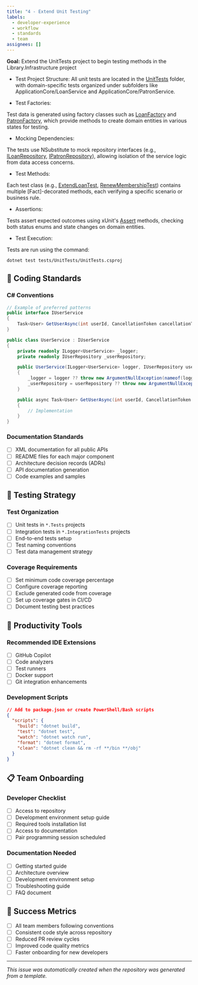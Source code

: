 ```yaml
---
title: "4 - Extend Unit Testing"
labels:
  - developer-experience
  - workflow
  - standards
  - team
assignees: []
---
```


**Goal:** Extend the UnitTests project to begin testing methods in the Library.Infrastructure project

- Test Project Structure:
All unit tests are located in the [UnitTests](vscode-file://vscode-app/c:/Users/codycarlson/AppData/Local/Programs/Microsoft%20VS%20Code/resources/app/out/vs/code/electron-browser/workbench/workbench.html) folder, with domain-specific tests organized under subfolders like ApplicationCore/LoanService and ApplicationCore/PatronService.

- Test Factories:

Test data is generated using factory classes such as [LoanFactory](vscode-file://vscode-app/c:/Users/codycarlson/AppData/Local/Programs/Microsoft%20VS%20Code/resources/app/out/vs/code/electron-browser/workbench/workbench.html) and [PatronFactory](vscode-file://vscode-app/c:/Users/codycarlson/AppData/Local/Programs/Microsoft%20VS%20Code/resources/app/out/vs/code/electron-browser/workbench/workbench.html), which provide methods to create domain entities in various states for testing.

- Mocking Dependencies:

The tests use NSubstitute to mock repository interfaces (e.g., [ILoanRepository](vscode-file://vscode-app/c:/Users/codycarlson/AppData/Local/Programs/Microsoft%20VS%20Code/resources/app/out/vs/code/electron-browser/workbench/workbench.html), [IPatronRepository](vscode-file://vscode-app/c:/Users/codycarlson/AppData/Local/Programs/Microsoft%20VS%20Code/resources/app/out/vs/code/electron-browser/workbench/workbench.html)), allowing isolation of the service logic from data access concerns.

- Test Methods:

Each test class (e.g., [ExtendLoanTest](vscode-file://vscode-app/c:/Users/codycarlson/AppData/Local/Programs/Microsoft%20VS%20Code/resources/app/out/vs/code/electron-browser/workbench/workbench.html), [RenewMembershipTest](vscode-file://vscode-app/c:/Users/codycarlson/AppData/Local/Programs/Microsoft%20VS%20Code/resources/app/out/vs/code/electron-browser/workbench/workbench.html)) contains multiple [Fact]-decorated methods, each verifying a specific scenario or business rule.

- Assertions:

Tests assert expected outcomes using xUnit's [Assert](vscode-file://vscode-app/c:/Users/codycarlson/AppData/Local/Programs/Microsoft%20VS%20Code/resources/app/out/vs/code/electron-browser/workbench/workbench.html) methods, checking both status enums and state changes on domain entities.

- Test Execution:

Tests are run using the command:
```
dotnet test tests/UnitTests/UnitTests.csproj
```

## 📐 Coding Standards

### C# Conventions
```csharp
// Example of preferred patterns
public interface IUserService
{
    Task<User> GetUserAsync(int userId, CancellationToken cancellationToken);
}

public class UserService : IUserService
{
    private readonly ILogger<UserService> _logger;
    private readonly IUserRepository _userRepository;

    public UserService(ILogger<UserService> logger, IUserRepository userRepository)
    {
        _logger = logger ?? throw new ArgumentNullException(nameof(logger));
        _userRepository = userRepository ?? throw new ArgumentNullException(nameof(userRepository));
    }

    public async Task<User> GetUserAsync(int userId, CancellationToken cancellationToken)
    {
        // Implementation
    }
}
```

### Documentation Standards
- [ ] XML documentation for all public APIs
- [ ] README files for each major component
- [ ] Architecture decision records (ADRs)
- [ ] API documentation generation
- [ ] Code examples and samples

## 🧪 Testing Strategy

### Test Organization
- [ ] Unit tests in `*.Tests` projects
- [ ] Integration tests in `*.IntegrationTests` projects
- [ ] End-to-end tests setup
- [ ] Test naming conventions
- [ ] Test data management strategy

### Coverage Requirements
- [ ] Set minimum code coverage percentage
- [ ] Configure coverage reporting
- [ ] Exclude generated code from coverage
- [ ] Set up coverage gates in CI/CD
- [ ] Document testing best practices

## 🚀 Productivity Tools

### Recommended IDE Extensions
- [ ] GitHub Copilot
- [ ] Code analyzers
- [ ] Test runners
- [ ] Docker support
- [ ] Git integration enhancements

### Development Scripts
```json
// Add to package.json or create PowerShell/Bash scripts
{
  "scripts": {
    "build": "dotnet build",
    "test": "dotnet test",
    "watch": "dotnet watch run",
    "format": "dotnet format",
    "clean": "dotnet clean && rm -rf **/bin **/obj"
  }
}
```

## 📋 Team Onboarding

### Developer Checklist
- [ ] Access to repository
- [ ] Development environment setup guide
- [ ] Required tools installation list
- [ ] Access to documentation
- [ ] Pair programming session scheduled

### Documentation Needed
- [ ] Getting started guide
- [ ] Architecture overview
- [ ] Development environment setup
- [ ] Troubleshooting guide
- [ ] FAQ document

## 🎯 Success Metrics

- [ ] All team members following conventions
- [ ] Consistent code style across repository
- [ ] Reduced PR review cycles
- [ ] Improved code quality metrics
- [ ] Faster onboarding for new developers

---
*This issue was automatically created when the repository was generated from a template.*
